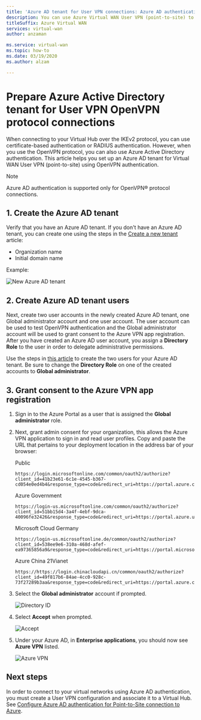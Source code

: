 ```yaml
---
title: 'Azure AD tenant for User VPN connections: Azure AD authentication'
description: You can use Azure Virtual WAN User VPN (point-to-site) to connect to your VNet using Azure AD authentication
titleSuffix: Azure Virtual WAN
services: virtual-wan
author: anzaman

ms.service: virtual-wan
ms.topic: how-to
ms.date: 03/19/2020
ms.author: alzam

---
```

# Prepare Azure Active Directory tenant for User VPN OpenVPN protocol connections

When connecting to your Virtual Hub over the IKEv2 protocol, you can use certificate-based authentication or RADIUS authentication. However, when you use the OpenVPN protocol, you can also use Azure Active Directory authentication. This article helps you set up an Azure AD tenant for Virtual WAN User VPN (point-to-site) using OpenVPN authentication.

> [!NOTE]
> Azure AD authentication is supported only for OpenVPN&reg; protocol connections.
>

## <a name="tenant"></a>1. Create the Azure AD tenant

Verify that you have an Azure AD tenant. If you don't have an Azure AD tenant, you can create one using the steps in the [Create a new tenant](../active-directory/fundamentals/active-directory-access-create-new-tenant.md) article:

* Organization name
* Initial domain name

Example:

   ![New Azure AD tenant](./media/openvpn-create-azure-ad-tenant/newtenant.png)

## <a name="users"></a>2. Create Azure AD tenant users

Next, create two user accounts in the newly created Azure AD tenant, one Global administrator account and one user account. The user account can be used to test OpenVPN authentication and the Global administrator account will be used to grant consent to the Azure VPN app registration. After you have created an Azure AD user account, you assign a **Directory Role** to the user in order to delegate administrative permissions.

Use the steps in [this article](../active-directory/fundamentals/add-users-azure-active-directory.md) to create the two users for your Azure AD tenant. Be sure to change the **Directory Role** on one of the created accounts to **Global administrator**.

## <a name="enable-authentication"></a>3. Grant consent to the Azure VPN app registration

1. Sign in to the Azure Portal as a user that is assigned the **Global administrator** role.

2. Next, grant admin consent for your organization, this allows the Azure VPN application to sign in and read user profiles. Copy and paste the URL that pertains to your deployment location in the address bar of your browser:

    Public

    ```
    https://login.microsoftonline.com/common/oauth2/authorize?client_id=41b23e61-6c1e-4545-b367-cd054e0ed4b4&response_type=code&redirect_uri=https://portal.azure.com&nonce=1234&prompt=admin_consent
    ````

    Azure Government

    ```
    https://login-us.microsoftonline.com/common/oauth2/authorize?client_id=51bb15d4-3a4f-4ebf-9dca-40096fe32426&response_type=code&redirect_uri=https://portal.azure.us&nonce=1234&prompt=admin_consent
    ````

    Microsoft Cloud Germany

    ```
    https://login-us.microsoftonline.de/common/oauth2/authorize?client_id=538ee9e6-310a-468d-afef-ea97365856a9&response_type=code&redirect_uri=https://portal.microsoftazure.de&nonce=1234&prompt=admin_consent
    ````

    Azure China 21Vianet

    ```
    https://https://login.chinacloudapi.cn/common/oauth2/authorize?client_id=49f817b6-84ae-4cc0-928c-73f27289b3aa&response_type=code&redirect_uri=https://portal.azure.cn&nonce=1234&prompt=admin_consent
    ```

3. Select the **Global administrator** account if prompted.

    ![Directory ID](./media/openvpn-create-azure-ad-tenant/pick.png)

4. Select **Accept** when prompted.

    ![Accept](./media/openvpn-create-azure-ad-tenant/accept.jpg)

5. Under your Azure AD, in **Enterprise applications**, you should now see **Azure VPN** listed.

    ![Azure VPN](./media/openvpn-create-azure-ad-tenant/azurevpn.png)

## Next steps

In order to connect to your virtual networks using Azure AD authentication, you must create a User VPN configuration and associate it to a Virtual Hub. See [Configure Azure AD authentication for Point-to-Site connection to Azure](virtual-wan-point-to-site-azure-ad.md).
